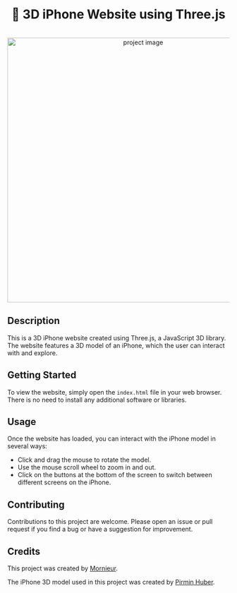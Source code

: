 <div align='center'>
  <h1 >📱 3D iPhone Website using Three.js</h1>
</div>

<br />

<div align='center'>

  <img src=".src/assets/images/3d-iphone-website.png" alt='project image' width='600'  />
</div>

## Description

This is a 3D iPhone website created using Three.js, a JavaScript 3D library. The website features a 3D model of an iPhone, which the user can interact with and explore.

## Getting Started

To view the website, simply open the `index.html` file in your web browser. There is no need to install any additional software or libraries.

## Usage

Once the website has loaded, you can interact with the iPhone model in several ways:

- Click and drag the mouse to rotate the model.
- Use the mouse scroll wheel to zoom in and out.
- Click on the buttons at the bottom of the screen to switch between different screens on the iPhone.

## Contributing

Contributions to this project are welcome. Please open an issue or pull request if you find a bug or have a suggestion for improvement.

## Credits

This project was created by [Mornieur](https://github.com/Mornieur).

The iPhone 3D model used in this project was created by [Pirmin Huber](https://www.pirminhuber.ch/3d-iphone-model/).
